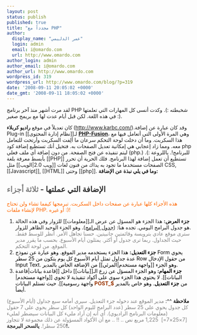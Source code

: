 ```yaml
---
layout: post
status: publish
published: true
title: "مجدداً مع PHP"
author:
  display_name: "عمر الدليمي"
  login: admin
  email: i@omardo.com
  url: http://www.omardo.com
author_login: admin
author_email: i@omardo.com
author_url: http://www.omardo.com
wordpress_id: 319
wordpress_url: http://www.omardo.com/blog/?p=319
date: '2008-09-11 20:05:02 +0000'
date_gmt: '2008-09-11 18:05:02 +0000'
---
```

<p>لقد مرت أشهر منذ آخر برنامج PHP شخبطته :). وكدت أنسى كل المهارات التي تعلمتها في هذه اللغة. لكن قبل أيام عدت لها مع بريمج صغير :).</p>
<p>كان تعديلاً في موقع <strong>راديو كربلاء </strong>(<a href="http://www.karbc.com/">http://www.karbc.com/</a>).وقد كان عبارة عن إضافة Plug-in لـ[[نظام إدارة المحتوى]] <a href="http://www.phpfusion-ar.com/"><strong>PHP-Fusion</strong></a>، وهي المرة الأولى التي أتعامل فيها مع هذا السكربت. وما أن دخلت لوحة التحكم سرعان ما ألِفت السكربت وأرتحت للتعامل معه. ومما زاد إعجابي هي إمكانية تعديل الصفحات به. فتخيل أنك تستطيع إضافة كود php ليتم تنفيذه عن فتح الصفحة. من دون إضافة أي ملف فعلي (php.) للبرنامج!. ياللروعة :). بأبسط معرفة بلغة [[PHP]] تستطيع أن تعمل إضافة لهذا البرنامج. فلك الحرية أن تحرر الصفحات مستخدما ما تجود به يداك من فنون لغات [[ويب 2.0|الويب]] مثل CSS, [[Javascript]], [[HTML]] وحتى [[php]]. <strong>وما في يلي نبذة عن الإضافة:</strong><!--more--></p>
<h2><span style="color: #333333;">الإضافة التي عملتها - <span style="color: #808080;">ثلاثة أجزاء</span></span></h2>
<p><span style="color: #ff6600;">هذه الأجزاء كلها عبارة عن صفحات داخل السكربت. تبرمجها كيفما تشاء ولن تحتاج لإنشاء ملفات PHP. أو غيره :)!</span></p>
<ol>
<li><strong>جزء العرض:</strong> هذا الجزء هو المسؤل عن عرض الـ[[معلومات]] للزوار وفي هذه الحالة هو جدول البرامج اليومي. تجده هنا: (<a href="http://www.karbc.com/ar/viewpage.php?page_id=1">جدول البرامج</a>). وهو الجزء الوحيد الظاهر للزوار.<br />
<span style="color: #808080;">سترى موقع عادي بترويسة وقائمتين جانبيتين. حسنا تجاهل الأمر. أنظر للوسط فقط. حيث الجداول. ربما ترى جدول أو أكثر. يمثلون أيام الأسبوع. بحسب ما يقرر مدير الموقع. من لوحة التحكم.</span></li>
<li><span style="color: #808080;"><span style="color: #000000;"><strong>جزء التعديل:</strong> هذا الجزء يستخدمه مدير الموقع. وهو عبارة عن نموذج Form يحوي عدة جداول تمثل أيام الأسبوع كل يوم يتكون من 25 سطر Row من حقول الإدخال Input Text. وهو الجزء [[واجهة مستخدم|المرئي]] من الإضافة الخاص بالمدير.<br />
</span></span></li>
<li><span style="color: #808080;"><span style="color: #000000;"><strong>جزء المهام: </strong>وهو الجزء المسؤل عن زرع الـ[[بيانات]] داخل [[قاعدة بيانات|قاعدة البيانات]]. لا يحتوي هذا الجزء سوى على أكواد تنفيذية لا تحوي [[واجهة مستخدم|واجهة رسومية]]. حيث تستلم البيانات <span style="color: #993300;"><strong>POST_$</strong></span> من <strong>جزء التعديل</strong>. وهو خاص بالمدير أيضاً.</span></span></li>
</ol>
<p><strong>ملاحظة</strong> ^^: <span style="color: #808080;">مدير الموقع عند دخوله جزء التعديل. سيرى أمامه سبع جداول (أيام الأسبوع) كل جدول يحوي على 25 سطر (عدد البرامج لليوم الواحد) كل سطر يحوي على 7 حقول (معلومات البرنامج الراديوي). أي أنه إن أراد مليء كل البيانات سيضطر لمليء [7×25×7=]  1,225 مربع نص .. !! .. مع أن الأكواد المسؤولة عن ذلك مجموعة لا تتجاوز 250 سطر!.</span> <span style="color: #333333;"><strong>يالسحر البرمجة!.</strong></span></p>
